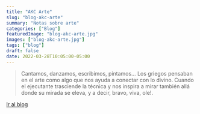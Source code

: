 ```yaml
---
title: "AKC Arte"
slug: "blog-akc-arte"
summary: "Notas sobre arte"
categories: ["Blog"]
featuredImage: "blog-akc-arte.jpg"
images: ["blog-akc-arte.jpg"]
tags: ["blog"]
draft: false
date: 2022-03-28T10:05:00-05:00
---
```

> Cantamos, danzamos, escribimos, pintamos… Los griegos pensaban en el arte como algo que nos ayuda a conectar con lo divino. Cuando el ejecutante trasciende la técnica y nos inspira a mirar también allá donde su mirada se eleva, y a decir, bravo, viva, ole!.

[Ir al blog](https://arte.akcstudio.online)